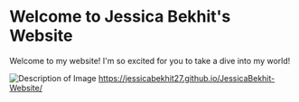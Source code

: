 
# Welcome to Jessica Bekhit's Website

Welcome to my website! I'm so excited for you to take a dive into my world!

![Description of Image](img/screenshot.jpg)
https://jessicabekhit27.github.io/JessicaBekhit-Website/

